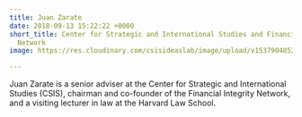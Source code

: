 ```yaml
---
title: Juan Zarate
date: 2018-09-13 15:22:22 +0000
short_title: Center for Strategic and International Studies and Financial Integrity
  Network
image: https://res.cloudinary.com/csisideaslab/image/upload/v1537904852/health-commission/Zarate_Juan.jpg

---
```

Juan Zarate is a senior adviser at the Center for Strategic and International Studies (CSIS), chairman and co-founder of the Financial Integrity Network, and a visiting lecturer in law at the Harvard Law School.